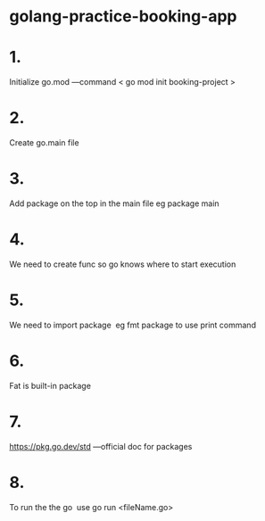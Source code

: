 # golang-practice-booking-app

# 1. 
Initialize go.mod  —command < go mod init booking-project >
# 2. 
Create go.main file
# 3. 
Add package on the top in the main file eg package main
# 4.
We need to create func so go knows where to start execution 
# 5.
We need to import package  eg fmt package to use print command 
# 6.
Fat is built-in package
# 7.
https://pkg.go.dev/std —official doc for packages
# 8. 
To run the the go  use go run <fileName.go>
